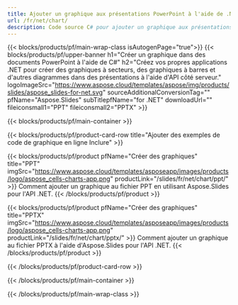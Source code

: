 ```yaml
---
title: Ajouter un graphique aux présentations PowerPoint à l'aide de .NET
url: /fr/net/chart/
description: Code source C# pour ajouter un graphique aux présentations PowerPoint
---
```


{{< blocks/products/pf/main-wrap-class isAutogenPage="true">}}
{{< blocks/products/pf/upper-banner h1="Créer un graphique dans des documents PowerPoint à l'aide de C#" h2="Créez vos propres applications .NET pour créer des graphiques à secteurs, des graphiques à barres et d'autres diagrammes dans des présentations à l'aide d'API côté serveur." logoImageSrc="https://www.aspose.cloud/templates/aspose/img/products/slides/aspose_slides-for-net.svg" sourceAdditionalConversionTag="" pfName="Aspose.Slides" subTitlepfName="for .NET" downloadUrl="" fileiconsmall1="PPT" fileiconsmall2="PPTX" >}}

{{< blocks/products/pf/main-container >}}

{{< blocks/products/pf/product-card-row title="Ajouter des exemples de code de graphique en ligne Inclure" >}}

{{< blocks/products/pf/product pfName="Créer des graphiques" title="PPT" imgSrc="https://www.aspose.cloud/templates/asposeapp/images/products/logo/aspose_cells-charts-app.png" productLink="/slides/fr/net/chart/ppt/" >}}
Comment ajouter un graphique au fichier PPT en utilisant Aspose.Slides pour l'API .NET.
{{< /blocks/products/pf/product >}}

{{< blocks/products/pf/product pfName="Créer des graphiques" title="PPTX" imgSrc="https://www.aspose.cloud/templates/asposeapp/images/products/logo/aspose_cells-charts-app.png" productLink="/slides/fr/net/chart/pptx/" >}}
Comment ajouter un graphique au fichier PPTX à l'aide d'Aspose.Slides pour l'API .NET.
{{< /blocks/products/pf/product >}}



{{< /blocks/products/pf/product-card-row >}}

{{< /blocks/products/pf/main-container >}}
    
{{< /blocks/products/pf/main-wrap-class >}}